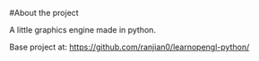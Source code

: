 #About the project

A little graphics engine made in python.

Base project at: https://github.com/ranjian0/learnopengl-python/
